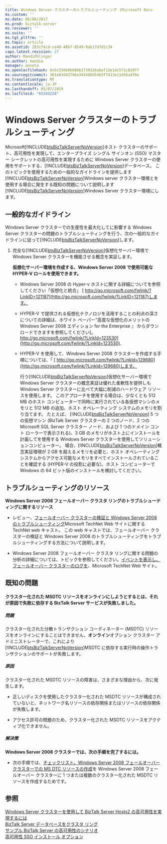 ```yaml
---
title: Windows Server クラスターのトラブルシューティング |Microsoft Docs
ms.custom: ''
ms.date: 06/08/2017
ms.prod: biztalk-server
ms.reviewer: ''
ms.suite: ''
ms.tgt_pltfrm: ''
ms.topic: article
ms.assetid: 283cf4cd-ce40-48b7-8549-9ab17d7d2c34
caps.latest.revision: 27
author: MandiOhlinger
ms.author: mandia
manager: anneta
ms.openlocfilehash: 8c6c55660b886b1739326abef13e1dc5f2c829ff
ms.sourcegitcommit: 381e83d43796a345488d54b3f7413e11d56ad7be
ms.translationtype: MT
ms.contentlocale: ja-JP
ms.lasthandoff: 05/07/2019
ms.locfileid: "65243228"
---
```

# <a name="troubleshooting-a-windows-server-cluster"></a>Windows Server クラスターのトラブルシューティング
Microsoft[!INCLUDE[btsBizTalkServerNoVersion](../includes/btsbiztalkservernoversion-md.md)]ホスト クラスターのサポート、高可用性を実現して、エンタープライズ シングル サインオン (SSO) マスター シークレットの高可用性を実現するために Windows Server クラスターの使用をサポートする、[!INCLUDE[btsBizTalkServerNoVersion](../includes/btsbiztalkservernoversion-md.md)]データベース。 このトピックを使用するための一般的なガイドラインを提供します[!INCLUDE[btsBizTalkServerNoVersion](../includes/btsbiztalkservernoversion-md.md)]Windows server クラスター環境とを使用する場合に発生する既知の問題について説明します[!INCLUDE[btsBizTalkServerNoVersion](../includes/btsbiztalkservernoversion-md.md)]Windows Server クラスター環境にします。  
  
## <a name="general-guidelines"></a>一般的なガイドライン  
 Windows Server クラスターでの生産性を最大化してに影響する Windows Server クラスターの問題のトラブルシューティングを行う、次の一般的なガイドラインに従って[!INCLUDE[btsBizTalkServerNoVersion](../includes/btsbiztalkservernoversion-md.md)]します。  
  
1. 完全な[!INCLUDE[btsBizTalkServerNoVersion](../includes/btsbiztalkservernoversion-md.md)]仮想化サーバー環境で Windows Server クラスターを機能させる概念を実証します。  
  
    **仮想化サーバー環境を作成する、Windows Server 2008 で使用可能な HYPER-V ロールを使用できます。**  
  
   - Windows Server 2008 の Hyper-v ホストに関する詳細についてを参照してください「仮想化と統合」 [ http://go.microsoft.com/fwlink/?LinkID=121187](http://go.microsoft.com/fwlink/?LinkID=121187)します。  
  
   - HYPER-V で提供される仮想化テクノロジを活用することの利点の深さについての詳細は、ホワイト ペーパー"高度な仮想化のメリットの Windows Server 2008 エディション for the Enterprise 』 からダウンロードできますを参照してください[。 http://go.microsoft.com/fwlink/?LinkId=123530](http://go.microsoft.com/fwlink/?LinkId=123530).  
  
   - HYPER-V を使用して、Windows Server 2008 クラスターを作成する手順については、「 [ http://go.microsoft.com/fwlink/?LinkId=129680](http://go.microsoft.com/fwlink/?LinkId=129680)します。  
  
     行う[!INCLUDE[btsBizTalkServerNoVersion](../includes/btsbiztalkservernoversion-md.md)]仮想化サーバー環境で Windows Server クラスターの概念実証は優れた柔軟性を提供しも Windows Server クラスターに比べて大幅に削減のハードウェア リソースを使用します。 このアプローチを使用する場合は、少なくとも 512 MB のホスト コンピューターで同時に実行されている各仮想マシンのメモリと 512 MB の追加、ホスト オペレーティング システムのメモリを割り当てます。 たとえば、 [!INCLUDE[btsBizTalkServerNoVersion](../includes/btsbiztalkservernoversion-md.md)] 5 つの仮想マシン (BizTalk Server クラスターの 2 つのノード、2 つの Microsoft SQL Server クラスター ノード、および 1 つのドメイン コント ローラーで表示される)、3 GB のメモリがホスト上にインストールを計画してを使用する Windows Server クラスターを使用してソリューションコンピューター。 場合、[!INCLUDE[btsBizTalkServerNoVersion](../includes/btsbiztalkservernoversion-md.md)]概念実証環境が 2 GB を超えるメモリを必要と、ホスト オペレーティング システムからアクセス可能なメモリをすべてインストールされていることを確認する (HYPER-V の役割に必要な)、ホスト コンピューターで Windows の 64 ビット版のインストールを検討してください。  
  
## <a name="troubleshooting-resources"></a>トラブルシューティングのリソース  
 **Windows Server 2008 フェールオーバー クラスタ リングのトラブルシューティングに関するリソース**  
  
-   レビュー、[フェールオーバー クラスターの検証と Windows Server 2008 のトラブルシューティング](http://go.microsoft.com/fwlink/?LinkId=129729)Microsoft TechNet Web サイトに関する TechNet web キャスト。 この web キャストでは、フェールオーバー クラスターの検証と Windows Server 2008 のトラブルシューティングをトラブルシューティングする方法について説明します。  
  
-   Windows Server 2008 フェールオーバー クラスタ リングに関する問題の分析の詳細については、トピックを参照してください。[イベントを表示し、フェールオーバー クラスターのログを](http://go.microsoft.com/fwlink/?LinkId=129730)、Microsoft TechNet Web サイト。  
  
## <a name="known-issues"></a>既知の問題  
  
#### <a name="any-attempt-to-bring-a-clustered-msdtc-resource-online-fails-which-causes-dependent-biztalk-server-services-to-fail"></a>クラスター化された MSDTC リソースをオンラインにしようとするとは、それが原因で失敗に依存する BizTalk Server サービスが失敗しました。  
  
##### <a name="problem"></a>問題  
 クラスター化された分散トランザクション コーディネーター (MSDTC) リソースをオンラインにすることはできません、**オンライン**オプション クラスター アドミニストレーターで、これにより[!INCLUDE[btsBizTalkServerNoVersion](../includes/btsbiztalkservernoversion-md.md)]MSDTC に依存する実行時の操作トランザクションのサポートが失敗します。  
  
##### <a name="cause"></a>原因  
 クラスター化された MSDTC リソースの障害は、さまざまな理由から、次に発生します。  
  
-   正しいディスクを使用したクラスター化された MSDTC リソースが構成されていないと、ネットワーク名リソースの依存関係またはリソースの依存関係が失敗します。  
  
-   アクセス許可の問題のため、クラスター化された MSDTC リソースをアクティブ化できません。  
  
##### <a name="resolution"></a>解決策  
 **Windows Server 2008 クラスターでは、次の手順を完了するには。**  
  
-   次の手順では、[チェックリスト。Windows Server 2008 フェールオーバー クラスターでの MS DTC リソースの作成](http://go.microsoft.com/fwlink/?LinkId=129677)を Windows Server 2008 フェールオーバー クラスターに 1 つまたは複数のクラスター化された MSDTC リソースを作成するためです。  
  
## <a name="see-also"></a>参照  
 [Windows Server クラスターを使用して BizTalk Server Hosts2 の高可用性を実現するには](../core/use-windows-cluster-to-provide-high-availability-for-biztalk-hosts.md)   
 [BizTalk Server データベースをクラスタ リング](../core/clustering-the-biztalk-server-databases1.md)   
 [サンプル BizTalk Server の高可用性のシナリオ](../core/sample-biztalk-server-high-availability-scenarios.md)   
 [高可用性 SSO インストール オプション](../core/high-availability-sso-installation-options.md)